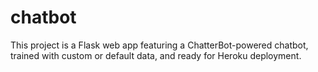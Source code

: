 # chatbot
This project is a Flask web app featuring a ChatterBot-powered chatbot, trained with custom or default data, and ready for Heroku deployment.
